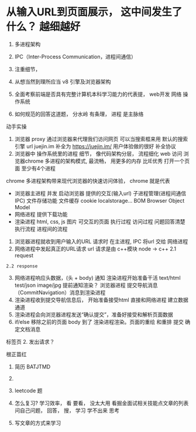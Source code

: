 # 从输入URL到页面展示， 这中间发生了什么？ 越细越好
1. 多进程架构
2. IPC（Inter-Process Communication，进程间通信）

1. 注重细节， 
2. 从想当然到理所应当 v8 引擎及浏览器架构
3. 全面考察前端是否具有完整计算机本科学习能力的代表提， 
   web开发  网络   操作系统 
4. 如何规范的回答这道题， 分水岭
  有条理， 进程 是主脉络 

动手实操
1. 浏览器 proxy 通过浏览器来代理我们访问网页
  可以当搜索框来用  默认的搜索引擎
  url 
  juejin.im  补全为 https://juejin.im/   用户体验做的很好 补全协议
2. 浏览器中 操作系统里的进程
  细节， 像代码架构分层， 流程细化
  web 访问 浏览器chrome  多进程的架构模式, 最流畅， 用更多的内存 比IE优秀
  打开一个页面 至少有4个进程  
  <!-- 主进程 管家 chrome 浏览器， 
  子进程
  GPU 进程 渲染进程   GPU 加速   3d 渲染  canvas three.js  css transform 3d 
  NetWork Service -->
  chrome 多进程架构带来现代浏览器的快速访问体验， chrome 就是代表
  - 浏览器主进程  并发
  启动浏览器  提供的交互(输入url) 子进程管理(进程间通信 IPC)
  文件存储功能 文件缓存 cookie  localstorage...   BOM Browser Object Model
  - 网络进程 提供下载功能
  - 渲染进程 html, css, js  图片 可交互的页面
 执行过程
  访问过程 问题回答清楚 执行流程 进程间的流程
  1. 浏览器进程就收到用户输入的URL 请求时  在主进程, IPC 将url 交给
   网络进程
  2. 网络进程中发起真正的URL请求 url 请求是由 c++模块 node -> c++
    2.1 request  

    2.2 response 
  3. 网络进程响应头数据，(头 +   body) 通知 渲染进程开始准备干活
    text/html  test/json image/jpg 提前通知渲染？ 
    浏览器进程 提交导航消息（CommitNavigation）消息到渲染进程
  4. 渲染进程收到提交导航信息后， 开始准备接受html 直接和网络进程
  建立数据通道
  5. 渲染进程会向浏览器进程发送“确认提交”，准备好接受和解析页面数据
  6.  if/else 移除之前的页面 body 到了  渲染进程渲染。页面的重绘
  和重排 提交 确定文档消息
  
  标签页
2. 发出请求？ 






根正苗红
1. 简历  BATJTMD 
2. 

1. leetcode 题 
2. 怎么复习? 学习效率， 看 要看， 没太大用 
  看掘金面试相关技能点文章的列表 
  问自己问题， 回答， 搜， 学习
  学不出来 思考
3. 写文章的方式来学习

